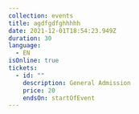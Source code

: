 ```yaml
---
collection: events
title: agdfgdfghhhhh
date: 2021-12-01T18:54:23.949Z
duration: 30
language:
  - EN
isOnline: true
tickets:
  - id: ""
    description: General Admission
    price: 20
    endsOn: startOfEvent
---
```

